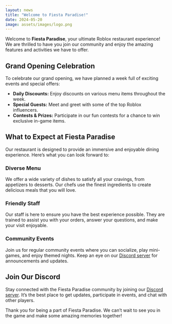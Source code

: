 ```yaml
---
layout: news
title: "Welcome to Fiesta Paradise!"
date: 2024-05-20
image: assets/images/logo.png
---
```


Welcome to **Fiesta Paradise**, your ultimate Roblox restaurant experience! We are thrilled to have you join our community and enjoy the amazing features and activities we have to offer.

## Grand Opening Celebration

To celebrate our grand opening, we have planned a week full of exciting events and special offers:

- **Daily Discounts:** Enjoy discounts on various menu items throughout the week.
- **Special Guests:** Meet and greet with some of the top Roblox influencers.
- **Contests & Prizes:** Participate in our fun contests for a chance to win exclusive in-game items.

## What to Expect at Fiesta Paradise

Our restaurant is designed to provide an immersive and enjoyable dining experience. Here’s what you can look forward to:

### Diverse Menu

We offer a wide variety of dishes to satisfy all your cravings, from appetizers to desserts. Our chefs use the finest ingredients to create delicious meals that you will love.

### Friendly Staff

Our staff is here to ensure you have the best experience possible. They are trained to assist you with your orders, answer your questions, and make your visit enjoyable.

### Community Events

Join us for regular community events where you can socialize, play mini-games, and enjoy themed nights. Keep an eye on our [Discord server](https://discord.gg/yourdiscordlink) for announcements and updates.

## Join Our Discord

Stay connected with the Fiesta Paradise community by joining our [Discord server](https://discord.gg/yourdiscordlink). It’s the best place to get updates, participate in events, and chat with other players.

Thank you for being a part of Fiesta Paradise. We can’t wait to see you in the game and make some amazing memories together!
